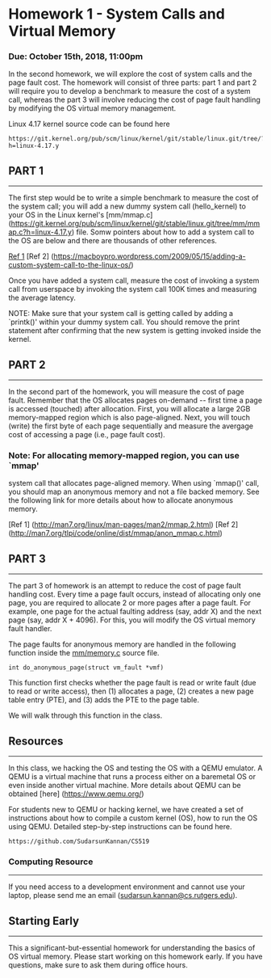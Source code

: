 # Homework 1 - System Calls and Virtual Memory
### Due: October 15th, 2018, 11:00pm


In the second homework, we will explore the cost of system calls and
the page fault cost. The homework will consist of three parts: part 1
and part 2 will require you to develop a benchmark to measure the cost
of a system call, whereas the part 3 will involve reducing the
cost of page fault handling by modifying the OS virtual memory
management.

Linux 4.17 kernel source code can be found here 
```
https://git.kernel.org/pub/scm/linux/kernel/git/stable/linux.git/tree/?h=linux-4.17.y
```

## PART 1
---------
The first step would be to write a simple benchmark to measure the
cost of the system call; you will add a new dummy system call
(hello_kernel) to your OS in the Linux kernel's [mm/mmap.c] (https://git.kernel.org/pub/scm/linux/kernel/git/stable/linux.git/tree/mm/mmap.c?h=linux-4.17.y) 
file. Somw pointers about how to add a system call to the OS are below and there are 
thousands of other references.

[Ref 1](https://shanetully.com/2014/04/adding-a-syscall-to-linux-3-14/) 
[Ref 2] (https://macboypro.wordpress.com/2009/05/15/adding-a-custom-system-call-to-the-linux-os/)

Once you have added a system call, measure the cost of invoking a system call
from userspace by invoking the system call 100K times and measuring the average
latency.

NOTE: Make sure that your system call is getting called by adding a `printk()'
within your dummy system call. You should remove the print statement after
confirming that the new system is getting invoked inside the kernel.

## PART 2
---------
In the second part of the homework, you will measure the cost of page fault. 
Remember that the OS allocates pages on-demand -- first time a page
is accessed (touched) after allocation. First, you will allocate a large 2GB memory-mapped 
region which is also page-aligned. Next, you will touch (write) the first byte of each 
page sequentially and measure the avergage cost of accessing a page (i.e., page fault cost).

### Note: For allocating memory-mapped region, you can use `mmap' 
system call that allocates page-aligned memory. When using `mmap()' call, you should 
map an anonymous memory and not a file backed memory. See the following link for 
more details about how to allocate anonymous memory.

[Ref 1] (http://man7.org/linux/man-pages/man2/mmap.2.html)
[Ref 2] (http://man7.org/tlpi/code/online/dist/mmap/anon_mmap.c.html)

## PART 3
---------

The part 3 of homework is an attempt to reduce the cost of page fault handling
cost. Every time a page fault occurs, instead of allocating only one page, you
are required to allocate 2 or more pages after a page fault. For example, one
page for the actual faulting address (say, addr X) and the next page (say, addr
X + 4096). For this, you will modify the OS virtual memory fault handler.

The page faults for anonymous memory are handled in the following function
inside the
[mm/memory.c](https://git.kernel.org/pub/scm/linux/kernel/git/stable/linux.git/tree/mm/memory.c?h=linux-4.17.y)
source file.

```
int do_anonymous_page(struct vm_fault *vmf)
```
This function first checks whether the page fault is read or write fault (due to
read or write access), then (1) allocates a page, (2) creates a new page table
entry (PTE), and (3) adds the PTE to the page table.

We will walk through this function in the class.

## Resources
-------------
In this class, we hacking the OS and testing the OS with a QEMU emulator. 
A QEMU is a virtual machine that runs a process either on a baremetal OS 
or even inside another virtual machine. More details about QEMU can be
obtained [here] (https://www.qemu.org/)

For students new to QEMU or hacking kernel, we have created a set of 
instructions about how to compile a custom kernel (OS), how to run the 
OS using QEMU. Detailed step-by-step instructions can be found here. 

```
https://github.com/SudarsunKannan/CS519
```

### Computing Resource
---------------------
If you need access to a development environment and cannot use your laptop, 
please send me an email (sudarsun.kannan@cs.rutgers.edu).


## Starting Early
-----------------
This a significant-but-essential homework for understanding the basics of OS
virtual memory. Please start working on this homework early. If you have
questions, make sure to ask them during office hours.




























